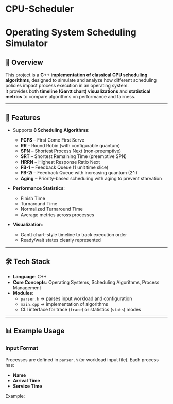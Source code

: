 ﻿# CPU-Scheduler

# Operating System Scheduling Simulator  

## 📌 Overview  
This project is a **C++ implementation of classical CPU scheduling algorithms**, designed to simulate and analyze how different scheduling policies impact process execution in an operating system.  
It provides both **timeline (Gantt chart) visualizations** and **statistical metrics** to compare algorithms on performance and fairness.  

---

## 🚀 Features  
- Supports **8 Scheduling Algorithms**:  
  - **FCFS** – First Come First Serve  
  - **RR** – Round Robin (with configurable quantum)  
  - **SPN** – Shortest Process Next (non-preemptive)  
  - **SRT** – Shortest Remaining Time (preemptive SPN)  
  - **HRRN** – Highest Response Ratio Next  
  - **FB-1** – Feedback Queue (1 unit time slice)  
  - **FB-2i** – Feedback Queue with increasing quantum (2^i)  
  - **Aging** – Priority-based scheduling with aging to prevent starvation  

- **Performance Statistics**:  
  - Finish Time  
  - Turnaround Time  
  - Normalized Turnaround Time  
  - Average metrics across processes  

- **Visualization**:  
  - Gantt chart–style timeline to track execution order  
  - Ready/wait states clearly represented  

---

## 🛠️ Tech Stack  
- **Language**: C++ 
- **Core Concepts**: Operating Systems, Scheduling Algorithms, Process Management  
- **Modules**:  
  - `parser.h` → parses input workload and configuration  
  - `main.cpp` → implementation of algorithms  
  - CLI interface for trace (`trace`) or statistics (`stats`) modes  

---

## 📊 Example Usage  

### Input Format  
Processes are defined in `parser.h` (or workload input file). Each process has:  
- **Name**  
- **Arrival Time**  
- **Service Time**  

Example:  

